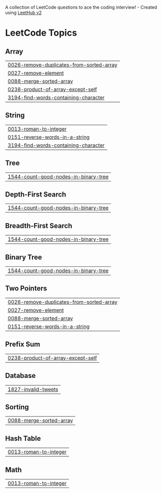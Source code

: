 A collection of LeetCode questions to ace the coding interview! - Created using [LeetHub v2](https://github.com/arunbhardwaj/LeetHub-2.0)
<!---LeetCode Topics Start-->
# LeetCode Topics
## Array
|  |
| ------- |
| [0026-remove-duplicates-from-sorted-array](https://github.com/Prasanth-Kandikatla/LeetCode/tree/master/0026-remove-duplicates-from-sorted-array) |
| [0027-remove-element](https://github.com/Prasanth-Kandikatla/LeetCode/tree/master/0027-remove-element) |
| [0088-merge-sorted-array](https://github.com/Prasanth-Kandikatla/LeetCode/tree/master/0088-merge-sorted-array) |
| [0238-product-of-array-except-self](https://github.com/Prasanth-Kandikatla/LeetCode/tree/master/0238-product-of-array-except-self) |
| [3194-find-words-containing-character](https://github.com/Prasanth-Kandikatla/LeetCode/tree/master/3194-find-words-containing-character) |
## String
|  |
| ------- |
| [0013-roman-to-integer](https://github.com/Prasanth-Kandikatla/LeetCode/tree/master/0013-roman-to-integer) |
| [0151-reverse-words-in-a-string](https://github.com/Prasanth-Kandikatla/LeetCode/tree/master/0151-reverse-words-in-a-string) |
| [3194-find-words-containing-character](https://github.com/Prasanth-Kandikatla/LeetCode/tree/master/3194-find-words-containing-character) |
## Tree
|  |
| ------- |
| [1544-count-good-nodes-in-binary-tree](https://github.com/Prasanth-Kandikatla/LeetCode/tree/master/1544-count-good-nodes-in-binary-tree) |
## Depth-First Search
|  |
| ------- |
| [1544-count-good-nodes-in-binary-tree](https://github.com/Prasanth-Kandikatla/LeetCode/tree/master/1544-count-good-nodes-in-binary-tree) |
## Breadth-First Search
|  |
| ------- |
| [1544-count-good-nodes-in-binary-tree](https://github.com/Prasanth-Kandikatla/LeetCode/tree/master/1544-count-good-nodes-in-binary-tree) |
## Binary Tree
|  |
| ------- |
| [1544-count-good-nodes-in-binary-tree](https://github.com/Prasanth-Kandikatla/LeetCode/tree/master/1544-count-good-nodes-in-binary-tree) |
## Two Pointers
|  |
| ------- |
| [0026-remove-duplicates-from-sorted-array](https://github.com/Prasanth-Kandikatla/LeetCode/tree/master/0026-remove-duplicates-from-sorted-array) |
| [0027-remove-element](https://github.com/Prasanth-Kandikatla/LeetCode/tree/master/0027-remove-element) |
| [0088-merge-sorted-array](https://github.com/Prasanth-Kandikatla/LeetCode/tree/master/0088-merge-sorted-array) |
| [0151-reverse-words-in-a-string](https://github.com/Prasanth-Kandikatla/LeetCode/tree/master/0151-reverse-words-in-a-string) |
## Prefix Sum
|  |
| ------- |
| [0238-product-of-array-except-self](https://github.com/Prasanth-Kandikatla/LeetCode/tree/master/0238-product-of-array-except-self) |
## Database
|  |
| ------- |
| [1827-invalid-tweets](https://github.com/Prasanth-Kandikatla/LeetCode/tree/master/1827-invalid-tweets) |
## Sorting
|  |
| ------- |
| [0088-merge-sorted-array](https://github.com/Prasanth-Kandikatla/LeetCode/tree/master/0088-merge-sorted-array) |
## Hash Table
|  |
| ------- |
| [0013-roman-to-integer](https://github.com/Prasanth-Kandikatla/LeetCode/tree/master/0013-roman-to-integer) |
## Math
|  |
| ------- |
| [0013-roman-to-integer](https://github.com/Prasanth-Kandikatla/LeetCode/tree/master/0013-roman-to-integer) |
<!---LeetCode Topics End-->